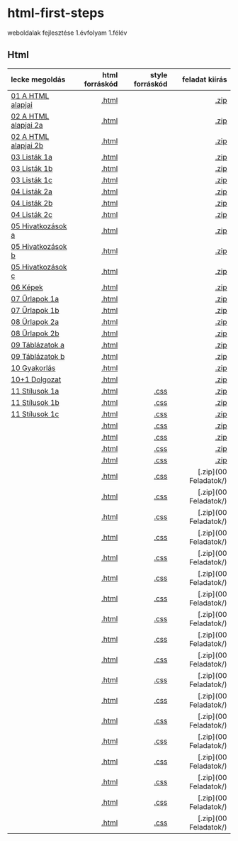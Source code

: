 # html-first-steps
weboldalak fejlesztése 1.évfolyam 1.félév

## Html

| lecke megoldás | html forráskód | style forráskód | feladat kiírás |
| :------------- | -------------: | --------------: | -------------: |
| [01 A HTML alapjai](01%20A%20HTML%20alapjai/feher.html) | [.html](https://github.com/b6sics/html-first-steps/tree/master/01%20A%20HTML%20alapjai/feher.html) | | [.zip](00%20Feladatok/01%20A%20HTML%20alapjai.zip) |
| [02 A HTML alapjai 2a](02%20A%20HTML%20alapjai%202/sirok.html) | [.html](https://github.com/b6sics/html-first-steps/blob/master/02%20A%20HTML%20alapjai%202/sirok.html) | | [.zip](00%20Feladatok/02%20A%20HTML%20alapjai%202.zip) |
| [02 A HTML alapjai 2b](02%20A%20HTML%20alapjai%202/tenger.html) | [.html](https://github.com/b6sics/html-first-steps/blob/master/02%20A%20HTML%20alapjai%202/tenger.html) | | [.zip](00%20Feladatok/02%20A%20HTML%20alapjai%202.zip) |
| [03 Listák 1a](03%20List%C3%A1k/erzekek.html) | [.html](https://github.com/b6sics/html-first-steps/blob/master/03%20List%C3%A1k/erzekek.html) | | [.zip](00%20Feladatok/03%20Listák.zip) |
| [03 Listák 1b](03%20List%C3%A1k/gombak.html) | [.html](https://github.com/b6sics/html-first-steps/blob/master/03%20List%C3%A1k/gombak.html) | | [.zip](00%20Feladatok/03%20Listák.zip) |
| [03 Listák 1c](03%20List%C3%A1k/thorpe.html) | [.html](https://github.com/b6sics/html-first-steps/blob/master/03%20List%C3%A1k/thorpe.html) | | [.zip](00%20Feladatok/03%20Listák.zip) |
| [04 Listák 2a](04%20List%C3%A1k%202/fuszerek.html) | [.html](https://github.com/b6sics/html-first-steps/blob/master/04%20List%C3%A1k%202/fuszerek.html) | | [.zip](00%20Feladatok/04%20Listák.zip) |
| [04 Listák 2b](04%20List%C3%A1k%202/italok.html) | [.html](https://github.com/b6sics/html-first-steps/blob/master/04%20List%C3%A1k%202/italok.html) | | [.zip](00%20Feladatok/04%20Listák.zip) |
| [04 Listák 2c](04%20List%C3%A1k%202/kave.html) | [.html](https://github.com/b6sics/html-first-steps/blob/master/04%20List%C3%A1k%202/kave.html) | | [.zip](00%20Feladatok/04%20Listák.zip) |
| [05 Hivatkozások a](05%20Hivatkoz%C3%A1sok/erzekek.html) | [.html](https://github.com/b6sics/html-first-steps/blob/master/05%20Hivatkoz%C3%A1sok/erzekek.html) | | [.zip](00%20Feladatok/05%20Hivatkozások.zip) |
| [05 Hivatkozások b](05%20Hivatkoz%C3%A1sok/kedvenc.html) | [.html](https://github.com/b6sics/html-first-steps/blob/master/05%20Hivatkoz%C3%A1sok/kedvenc.html) | | [.zip](00%20Feladatok/05%20Hivatkozások.zip) |
| [05 Hivatkozások c](05%20Hivatkoz%C3%A1sok/latas.html) | [.html](https://github.com/b6sics/html-first-steps/blob/master/05%20Hivatkoz%C3%A1sok/latas.html) | | [.zip](00%20Feladatok/05%20Hivatkozások.zip) |
| [06 Képek](06%20K%C3%A9pek/ausztria.html) | [.html](https://github.com/b6sics/html-first-steps/blob/master/06%20K%C3%A9pek/ausztria.html) | | [.zip](00%20Feladatok/06%20K%C3%A9pek.zip) |
| [07 Űrlapok 1a](07%20%C5%B0rlapok/adatok.html) | [.html](https://github.com/b6sics/html-first-steps/blob/master/07%20%C5%B0rlapok/adatok.html) | | [.zip](00%20Feladatok/07%20%C5%B0rlapok.zip) |
| [07 Űrlapok 1b](07%20%C5%B0rlapok/user.html) | [.html](https://github.com/b6sics/html-first-steps/blob/master/07%20%C5%B0rlapok/user.html) | | [.zip](00%20Feladatok/07%20%C5%B0rlapok.zip) |
| [08 Űrlapok 2a](08%20%C5%B0rlapok%202/fodrasz.html) | [.html](https://github.com/b6sics/html-first-steps/blob/master/08%20%C5%B0rlapok%202/fodrasz.html) | | [.zip](00%20Feladatok/08%20%C5%B0rlapok.zip) |
| [08 Űrlapok 2b](08%20%C5%B0rlapok%202/pizza.html) | [.html](https://github.com/b6sics/html-first-steps/blob/master/08%20%C5%B0rlapok%202/pizza.html) | | [.zip](00%20Feladatok/08%20%C5%B0rlapok.zip) |
| [09 Táblázatok a](09%20T%C3%A1bl%C3%A1zatok/elettartam.html) | [.html](https://github.com/b6sics/html-first-steps/blob/master/09%20T%C3%A1bl%C3%A1zatok/elettartam.html) | | [.zip](00%20Feladatok/09%20T%C3%A1bl%C3%A1zatok.zip) |
| [09 Táblázatok b](09%20T%C3%A1bl%C3%A1zatok/orarend.html) | [.html](https://github.com/b6sics/html-first-steps/blob/master/09%20T%C3%A1bl%C3%A1zatok/orarend.html) | | [.zip](00%20Feladatok/09%20T%C3%A1bl%C3%A1zatok.zip) |
| [10 Gyakorlás](10%20Gyakorl%C3%A1s/index.html) | [.html](https://github.com/b6sics/html-first-steps/blob/master/10%20Gyakorl%C3%A1s/index.html) | | [.zip](00%20Feladatok/10%20Gyakorl%C3%A1s.zip) |
| [10+1 Dolgozat](10%2B1%20Dolgozat/index.html) | [.html](https://github.com/b6sics/html-first-steps/blob/master/10%2B1%20Dolgozat/index.html) | | [.zip](00%20Feladatok/10%2B1%20Dolgozat.zip) |
| [11 Stílusok 1a](11%20St%C3%ADlusok/pl1.html) | [.html](https://github.com/b6sics/html-first-steps/blob/master/11%20St%C3%ADlusok/pl1.html) | [.css](https://github.com/b6sics/html-first-steps/blob/master/11%20St%C3%ADlusok/proba.css) | [.zip](00%20Feladatok/11%20St%C3%ADlusok%201.zip) |
| [11 Stílusok 1b](11%20St%C3%ADlusok/pl2.html) | [.html](https://github.com/b6sics/html-first-steps/blob/master/11%20St%C3%ADlusok/pl2.html) | [.css](https://github.com/b6sics/html-first-steps/blob/master/11%20St%C3%ADlusok/proba.css) | [.zip](00%20Feladatok/11%20St%C3%ADlusok%201.zip) |
| [11 Stílusok 1c](11%20St%C3%ADlusok/pl3.html) | [.html](https://github.com/b6sics/html-first-steps/blob/master/11%20St%C3%ADlusok/pl3.html) | [.css](https://github.com/b6sics/html-first-steps/blob/master/11%20St%C3%ADlusok/proba.css) | [.zip](00%20Feladatok/11%20St%C3%ADlusok%201.zip) |
| []() | [.html](https://github.com/b6sics/html-first-steps/blob/master/) | [.css]() | [.zip](00%20Feladatok/12%20St%C3%ADlusok%202.zip) |
| []() | [.html](https://github.com/b6sics/html-first-steps/blob/master/) | [.css]() | [.zip](00%20Feladatok/13%20St%C3%ADlusok%203.zip) |
| []() | [.html](https://github.com/b6sics/html-first-steps/blob/master/) | [.css]() | [.zip](00%20Feladatok/14%20Karakterform%C3%A1z%C3%A1s.zip) |
| []() | [.html](https://github.com/b6sics/html-first-steps/blob/master/) | [.css]() | [.zip](00%20Feladatok/15%20Bekezd%C3%A9sform%C3%A1z%C3%A1s.zip) |
| []() | [.html](https://github.com/b6sics/html-first-steps/blob/master/) | [.css]() | [.zip](00 Feladatok/) |
| []() | [.html](https://github.com/b6sics/html-first-steps/blob/master/) | [.css]() | [.zip](00 Feladatok/) |
| []() | [.html](https://github.com/b6sics/html-first-steps/blob/master/) | [.css]() | [.zip](00 Feladatok/) |
| []() | [.html](https://github.com/b6sics/html-first-steps/blob/master/) | [.css]() | [.zip](00 Feladatok/) |
| []() | [.html](https://github.com/b6sics/html-first-steps/blob/master/) | [.css]() | [.zip](00 Feladatok/) |
| []() | [.html](https://github.com/b6sics/html-first-steps/blob/master/) | [.css]() | [.zip](00 Feladatok/) |
| []() | [.html](https://github.com/b6sics/html-first-steps/blob/master/) | [.css]() | [.zip](00 Feladatok/) |
| []() | [.html](https://github.com/b6sics/html-first-steps/blob/master/) | [.css]() | [.zip](00 Feladatok/) |
| []() | [.html](https://github.com/b6sics/html-first-steps/blob/master/) | [.css]() | [.zip](00 Feladatok/) |
| []() | [.html](https://github.com/b6sics/html-first-steps/blob/master/) | [.css]() | [.zip](00 Feladatok/) |
| []() | [.html](https://github.com/b6sics/html-first-steps/blob/master/) | [.css]() | [.zip](00 Feladatok/) |
| []() | [.html](https://github.com/b6sics/html-first-steps/blob/master/) | [.css]() | [.zip](00 Feladatok/) |
| []() | [.html](https://github.com/b6sics/html-first-steps/blob/master/) | [.css]() | [.zip](00 Feladatok/) |
| []() | [.html](https://github.com/b6sics/html-first-steps/blob/master/) | [.css]() | [.zip](00 Feladatok/) |
| []() | [.html](https://github.com/b6sics/html-first-steps/blob/master/) | [.css]() | [.zip](00 Feladatok/) |
| []() | [.html](https://github.com/b6sics/html-first-steps/blob/master/) | [.css]() | [.zip](00 Feladatok/) |
| []() | [.html](https://github.com/b6sics/html-first-steps/blob/master/) | [.css]() | [.zip](00 Feladatok/) |
| []() | [.html](https://github.com/b6sics/html-first-steps/blob/master/) | [.css]() | [.zip](00 Feladatok/) |
